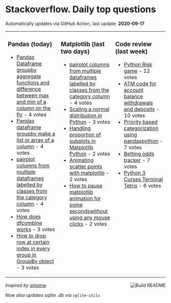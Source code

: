 # Stackoverflow. Daily top questions 

Automatically updates via GitHub Action, last update: **<!-- date starts -->2020-09-17<!-- date ends -->**


<table><tr><td valign="top" width="33%">

### Pandas (today)
<!-- pandas starts -->
* [Pandas Dataframe groupby aggregate functions and difference between max and min of a column on the fly](https://stackoverflow.com/questions/63931488/pandas-dataframe-groupby-aggregate-functions-and-difference-between-max-and-min) - 4 votes
* [Pandas dataframe groupby make a list or array of a column](https://stackoverflow.com/questions/63934714/pandas-dataframe-groupby-make-a-list-or-array-of-a-column) - 4 votes
* [pairplot columns from multiple dataframes labelled by classes from the category column](https://stackoverflow.com/questions/63938320/pairplot-columns-from-multiple-dataframes-labelled-by-classes-from-the-category) - 4 votes
* [How does dfcombine works](https://stackoverflow.com/questions/63931239/how-does-df-combine-works) - 3 votes
* [How to drop row at certain index in every group in GroupBy object](https://stackoverflow.com/questions/63929902/how-to-drop-row-at-certain-index-in-every-group-in-groupby-object) - 3 votes
<!-- pandas ends -->
</td><td valign="top" width="34%">


### Matplotlib (last two days)
<!-- matplotlib starts -->
* [pairplot columns from multiple dataframes labelled by classes from the category column](https://stackoverflow.com/questions/63938320/pairplot-columns-from-multiple-dataframes-labelled-by-classes-from-the-category) - 4 votes
* [Scaling a normal distribution in Python](https://stackoverflow.com/questions/63930648/scaling-a-normal-distribution-in-python) - 3 votes
* [Handling proportion of subplots in Matplotlib Python](https://stackoverflow.com/questions/63935528/handling-proportion-of-subplots-in-matplotlib-python) - 2 votes
* [Animating scatter points with matplotlib](https://stackoverflow.com/questions/63938285/animating-scatter-points-with-matplotlib) - 2 votes
* [How to pause matplotlib animation for some secondswithout using any mouse clicks](https://stackoverflow.com/questions/63922028/how-to-pause-matplotlib-animation-for-some-secondswithout-using-any-mouse-click) - 2 votes
<!-- matplotlib ends -->
</td><td valign="top" width="34%">


### Сode review (last week)
<!-- python starts -->
* [Python Risk game](https://codereview.stackexchange.com/questions/249260/python-risk-game) - 12 votes
* [ATM code for account balance withdrawals and deposits](https://codereview.stackexchange.com/questions/249138/atm-code-for-account-balance-withdrawals-and-deposits) - 10 votes
* [Priority based categorization using pandaspython](https://codereview.stackexchange.com/questions/249474/priority-based-categorization-using-pandas-python) - 7 votes
* [Betting odds tracker](https://codereview.stackexchange.com/questions/249183/betting-odds-tracker) - 7 votes
* [Python 3 Curses Terminal Tetris](https://codereview.stackexchange.com/questions/249326/python-3-curses-terminal-tetris) - 6 votes
<!-- python ends -->
</td></tr></table>

<a href="https://github.com/hp0404/hp0404/actions"><img src="https://github.com/hp0404/hp0404/workflows/Build%20README/badge.svg" align="right" alt="Build README"></a> <p>*Inspired by  [simonw](https://github.com/simonw/simonw)*</p> <p> *Now also updates sqlite .db via `sqlite-utils`* </p>
